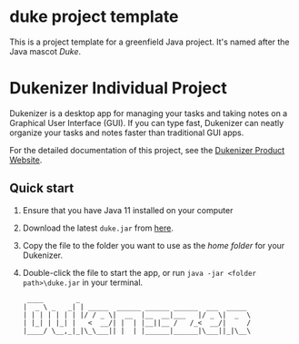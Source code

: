 # duke project template

This is a project template for a greenfield Java project. It's named after the Java mascot _Duke_. 

# Dukenizer Individual Project

Dukenizer is a desktop app for managing your tasks and taking notes on a Graphical User Interface (GUI). If you can type fast, Dukenizer can neatly organize your tasks and notes faster than traditional GUI apps.

For the detailed documentation of this project, see the [Dukenizer Product Website](https://codychew.github.io/ip/).

## Quick start 
1. Ensure that you have Java 11 installed on your computer

2. Download the latest `duke.jar` from [here](https://github.com/CodyChew/ip/releases/download/A-Release/duke.jar).

3. Copy the file to the folder you want to use as the _home folder_ for your Dukenizer.

4. Double-click the file to start the app, or run `java -jar <folder path>\duke.jar` in your terminal.

   ```
    ____        _                    
   |  _ \ _   _| | _____  ______ ______ ______  ___  _____
   | | | | | | | |/ / _ \|  __  |__  __|___   |/ _ \|  _  \
   | |_| | |_| |   <  __/| |  | |__||__ /   /_<  __/|     /
   |____/ \__,_|_|\_\___|| |  | |______|______|\___||_|\__\ 
   ```
